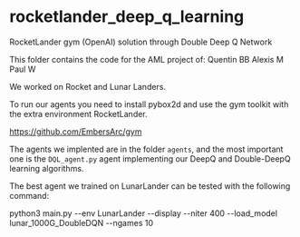 # rocketlander_deep_q_learning

RocketLander gym (OpenAI) solution through Double Deep Q Network

This folder contains the code for the AML project of:
Quentin BB
Alexis M
Paul W

We worked on Rocket and Lunar Landers.

To run our agents you need to install pybox2d and use the gym toolkit with the
extra environment RocketLander.

https://github.com/EmbersArc/gym

The agents we implented are in the folder `agents`, and the most important 
one is the `DQL_agent.py` agent implementing our DeepQ and Double-DeepQ 
learning algorithms.

The best agent we trained on LunarLander can be tested with the following command:

python3 main.py --env LunarLander --display --niter 400 --load_model lunar_1000G_DoubleDQN --ngames 10
